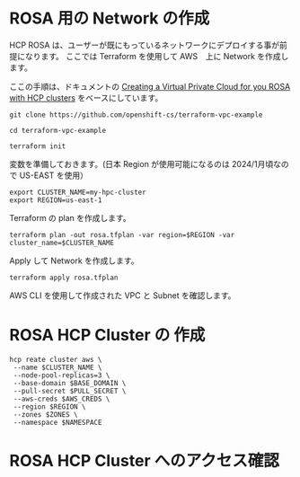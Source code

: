# ROSA 用の Network の作成

HCP ROSA は、ユーザーが既にもっているネットワークにデプロイする事が前提になります。
ここでは Terraform を使用して AWS　上に Network を作成します。

ここの手順は、ドキュメントの [Creating a Virtual Private Cloud for you ROSA with HCP clusters](https://docs.openshift.com/rosa/rosa_hcp/rosa-hcp-sts-creating-a-cluster-quickly.html#rosa-hcp-creating-vpc) をベースにしています。

```
git clone https://github.com/openshift-cs/terraform-vpc-example
```

```
cd terraform-vpc-example
```

```
terraform init
```

変数を準備しておきます。(日本 Region が使用可能になるのは 2024/1月頃なので US-EAST を使用）

```
export CLUSTER_NAME=my-hpc-cluster
export REGION=us-east-1
```

Terraform の plan を作成します。

```
terraform plan -out rosa.tfplan -var region=$REGION -var cluster_name=$CLUSTER_NAME
```

Apply して Network を作成します。

```
terraform apply rosa.tfplan
```

AWS CLI を使用して作成された VPC と Subnet を確認します。


# ROSA HCP Cluster の 作成

```
hcp reate cluster aws \
 --name $CLUSTER_NAME \
 --node-pool-replicas=3 \
 --base-domain $BASE_DOMAIN \
 --pull-secret $PULL_SECRET \
 --aws-creds $AWS_CREDS \
 --region $REGION \
 --zones $ZONES \
 --namespace $NAMESPACE
```


# ROSA HCP Cluster へのアクセス確認
